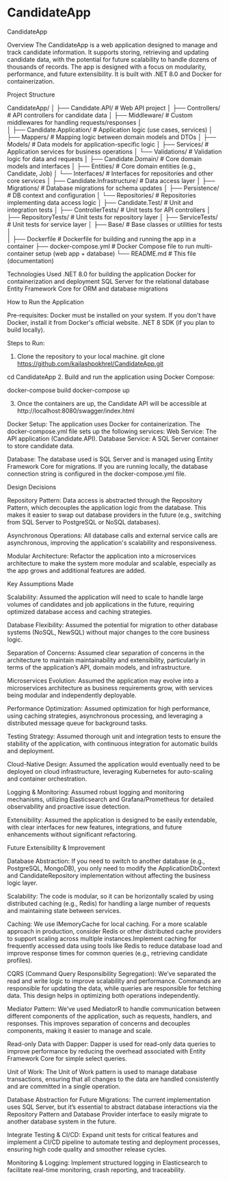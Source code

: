 # CandidateApp

CandidateApp

Overview
The CandidateApp is a web application designed to manage and track candidate information. It supports storing, retrieving and updating candidate data, with the potential for future scalability to handle dozens of thousands of records. The app is designed with a focus on modularity, performance, and future extensibility. It is built with .NET 8.0 and Docker for containerization.

Project Structure

CandidateApp/
│
├── Candidate.API/                # Web API project
│   ├── Controllers/              # API controllers for candidate data
│   ├── Middleware/               # Custom middlewares for handling requests/responses
│   
│
├── Candidate.Application/        # Application logic (use cases, services)
│   ├── Mappers/                  # Mapping logic between domain models and DTOs
│   ├── Models/                   # Data models for application-specific logic
│   ├── Services/                 # Application services for business operations
│   └── Validations/              # Validation logic for data and requests
│
├── Candidate.Domain/             # Core domain models and interfaces
│   ├── Entities/                 # Core domain entities (e.g., Candidate, Job)
│   └── Interfaces/               # Interfaces for repositories and other core services
│
├── Candidate.Infrastructure/     # Data access layer
│   ├── Migrations/               # Database migrations for schema updates
│   ├── Persistence/              # DB context and configuration
│   └── Repositories/             # Repositories implementing data access logic
│
├── Candidate.Test/               # Unit and integration tests
│   ├── ControllerTests/          # Unit tests for API controllers
│   ├── RepositoryTests/          # Unit tests for repository layer
│   ├── ServiceTests/             # Unit tests for service layer
│   ├── Base/                     # Base classes or utilities for tests
│   
│
├── Dockerfile                    # Dockerfile for building and running the app in a container
├── docker-compose.yml            # Docker Compose file to run multi-container setup (web app + database)
└── README.md                     # This file (documentation)


Technologies Used
.NET 8.0 for building the application
Docker for containerization and deployment
SQL Server for the relational database
Entity Framework Core for ORM and database migrations


How to Run the Application

Pre-requisites:
Docker must be installed on your system. If you don't have Docker, install it from Docker's official website.
.NET 8 SDK (if you plan to build locally).

Steps to Run:
1. Clone the repository to your local machine.
git clone https://github.com/kailashpokhrel/CandidateApp.git

cd CandidateApp
2. Build and run the application using Docker Compose:

docker-compose build
docker-compose up

3. Once the containers are up, the Candidate API will be accessible at 
http://localhost:8080/swagger/index.html

Docker Setup:
The application uses Docker for containerization. The docker-compose.yml file sets up the following services:
Web Service: The API application (Candidate.API).
Database Service: A SQL Server container to store candidate data.

Database:
The database used is SQL Server and is managed using Entity Framework Core for migrations. If you are running locally, the database connection string is configured in the docker-compose.yml file.


Design Decisions

Repository Pattern:
Data access is abstracted through the Repository Pattern, which decouples the application logic from the database. This makes it easier to swap out database providers in the future (e.g., switching from SQL Server to PostgreSQL or NoSQL databases).

Asynchronous Operations:
All database calls and external service calls are asynchronous, improving the application's scalability and responsiveness.

Modular Architecture:
Refactor the application into a microservices architecture to make the system more modular and scalable, especially as the app grows and additional features are added.


Key Assumptions Made

Scalability: Assumed the application will need to scale to handle large volumes of candidates and job applications in the future, requiring optimized database access and caching strategies.

Database Flexibility: Assumed the potential for migration to other database systems (NoSQL, NewSQL) without major changes to the core business logic.

Separation of Concerns: Assumed clear separation of concerns in the architecture to maintain maintainability and extensibility, particularly in terms of the application’s API, domain models, and infrastructure.

Microservices Evolution: Assumed the application may evolve into a microservices architecture as business requirements grow, with services being modular and independently deployable.

Performance Optimization: Assumed optimization for high performance, using caching strategies, asynchronous processing, and leveraging a distributed message queue for background tasks.

Testing Strategy: Assumed thorough unit and integration tests to ensure the stability of the application, with continuous integration for automatic builds and deployment.

Cloud-Native Design: Assumed the application would eventually need to be deployed on cloud infrastructure, leveraging Kubernetes for auto-scaling and container orchestration.

Logging & Monitoring: Assumed robust logging and monitoring mechanisms, utilizing Elasticsearch and Grafana/Prometheus for detailed observability and proactive issue detection.

Extensibility: Assumed the application is designed to be easily extendable, with clear interfaces for new features, integrations, and future enhancements without significant refactoring.


Future Extensibility & Improvement 

Database Abstraction: If you need to switch to another database (e.g., PostgreSQL, MongoDB), you only need to modify the ApplicationDbContext and CandidateRepository implementation without affecting the business logic layer.

Scalability: The code is modular, so it can be horizontally scaled by using distributed caching (e.g., Redis) for handling a large number of requests and maintaining state between services.

Caching: We use IMemoryCache for local caching. For a more scalable approach in production, consider Redis or other distributed cache providers to support scaling across multiple instances.Implement caching for frequently accessed data using tools like Redis to reduce database load and improve response times for common queries (e.g., retrieving candidate profiles).


CQRS (Command Query Responsibility Segregation):
We’ve separated the read and write logic to improve scalability and performance. Commands are responsible for updating the data, while queries are responsible for fetching data. This design helps in optimizing both operations independently.

Mediator Pattern:
We’ve used MediatorR to handle communication between different components of the application, such as requests, handlers, and responses. This improves separation of concerns and decouples components, making it easier to manage and scale.

Read-only Data with Dapper:
Dapper is used for read-only data queries to improve performance by reducing the overhead associated with Entity Framework Core for simple select queries.

Unit of Work:
The Unit of Work pattern is used to manage database transactions, ensuring that all changes to the data are handled consistently and are committed in a single operation.


Database Abstraction for Future Migrations:
The current implementation uses SQL Server, but it’s essential to abstract database interactions via the Repository Pattern and Database Provider interface to easily migrate to another database system in the future.

Integrate Testing & CI/CD:
Expand unit tests for critical features and implement a CI/CD pipeline to automate testing and deployment processes, ensuring high code quality and smoother release cycles.

Monitoring & Logging:
Implement structured logging in Elasticsearch to facilitate real-time monitoring, crash reporting, and traceability.
